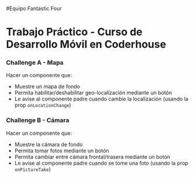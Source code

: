 #Equipo Fantastic Four

# Trabajo Práctico - Curso de Desarrollo Móvil en Coderhouse

### Challenge A - Mapa

Hacer un componente que:
- Muestre un mapa de fondo
- Permita habilitar/deshabilitar geo-localización mediante un botón
- Le avise al componente padre cuando cambie la localización (usando la prop `onLocationChange`)

### Challenge B - Cámara

Hacer un componente que:
- Muestre la cámara de fondo
- Permita tomar fotos mediante un botón
- Permita cambiar entre cámara frontal/trasera mediante un botón
- Le avise al componente padre cuando se tome una foto (usando la prop `onPictureTake`)
